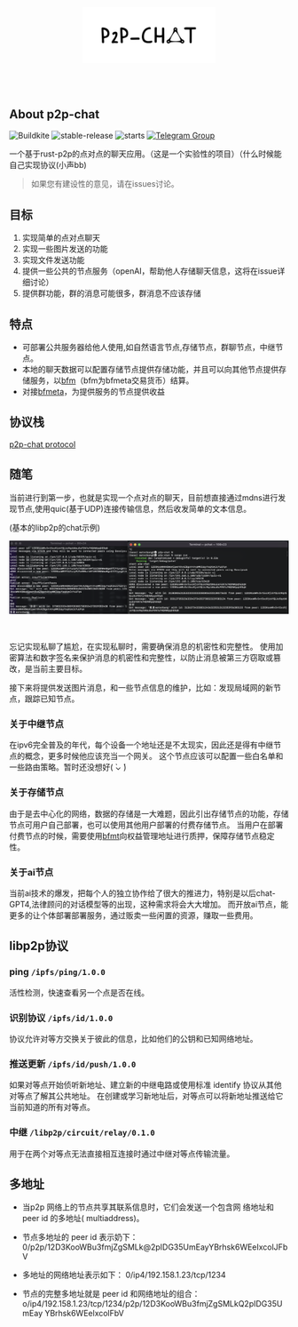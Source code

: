 <br />
<br />

<p align="center">
<img src="docs/images/logo1.svg" width="240">
</p>

<br />
<br />

## About p2p-chat

![Buildkite](https://img.shields.io/buildkite/0eae07525f8e44a19b48fa937813e2c21ee04aa351361cd851)
![stable-release](https://img.shields.io/badge/p2pChat-实验性项目-da282a)
![starts](https://shields.io/github/stars/HighValyrian/p2p-chat)
[![Telegram Group][telegram-badge]][telegram-url]

[telegram-badge]: https://cdn.jsdelivr.net/gh/Patrolavia/telegram-badge@8fe3382b3fd3a1c533ba270e608035a27e430c2e/chat.svg
[telegram-url]: https://t.me/+SiZ53KtzsMw0M2Rl

一个基于rust-p2p的点对点的聊天应用。（这是一个实验性的项目）（什么时候能自己实现协议(小声bb)

> 如果您有建设性的意见，请在issues讨论。

## 目标

1. 实现简单的点对点聊天
2. 实现一些图片发送的功能
3. 实现文件发送功能
4. 提供一些公共的节点服务（openAI，帮助他人存储聊天信息，这将在issue详细讨论）
5. 提供群功能，群的消息可能很多，群消息不应该存储

## 特点

- 可部署公共服务器给他人使用,如自然语言节点,存储节点，群聊节点，中继节点。
- 本地的聊天数据可以配置存储节点提供存储功能，并且可以向其他节点提供存储服务，以[bfm](https://tracker.bfmeta.org/#/)（bfm为bfmeta交易货币）结算。
- 对接[bfmeta](https://www.bfmeta.org/)，为提供服务的节点提供收益

## 协议栈

[p2p-chat protocol](./core/protocol/README.md)

## 随笔

当前进行到第一步，也就是实现一个点对点的聊天，目前想直接通过mdns进行发现节点,使用quic(基于UDP)连接传输信息，然后收发简单的文本信息。

(基本的libp2p的chat示例)
<br />
<p align="center">
<img src="docs/images/chat.png" >
</p>
<br />

忘记实现私聊了尴尬，在实现私聊时，需要确保消息的机密性和完整性。
使用加密算法和数字签名来保护消息的机密性和完整性，以防止消息被第三方窃取或篡改，是当前主要目标。

接下来将提供发送图片消息，和一些节点信息的维护，比如：发现局域网的新节点，跟踪已知节点。

### 关于中继节点

在ipv6完全普及的年代，每个设备一个地址还是不太现实，因此还是得有中继节点的概念，更多时候他应该充当一个网关。
这个节点应该可以配置一些白名单和一些路由策略。暂时还没想好( ̀⌄ ́)

### 关于存储节点

由于是去中心化的网络，数据的存储是一大难题，因此引出存储节点的功能，存储节点可用户自己部署，也可以使用其他用户部署的付费存储节点。
当用户在部署付费节点的时候，需要使用[bfmt](https://tracker.bfmeta.org/#/)向权益管理地址进行质押，保障存储节点稳定性。

### 关于ai节点

当前ai技术的爆发，把每个人的独立协作给了很大的推进力，特别是以后chat-GPT4,法律顾问的对话模型等的出现，这种需求将会大大增加。
而开放ai节点，能更多的让个体部署部署服务，通过贩卖一些闲置的资源，赚取一些费用。

## libp2p协议

### ping `/ipfs/ping/1.0.0`

活性检测，快速查看另一个点是否在线。

### 识别协议 `/ipfs/id/1.0.0`

协议允许对等方交换关于彼此的信息，比如他们的公钥和已知网络地址。

### 推送更新 `/ipfs/id/push/1.0.0`

如果对等点开始侦听新地址、建立新的中继电路或使用标准 identify 协议从其他对等点了解其公共地址。
在创建或学习新地址后，对等点可以将新地址推送给它当前知道的所有对等点。

### 中继 `/libp2p/circuit/relay/0.1.0`

用于在两个对等点无法直接相互连接时通过中继对等点传输流量。

## 多地址

+ 当p2p 网络上的节点共享其联系信息时，它们会发送一个包含网
络地址和 peer id 的多地址( multiaddress)。

+ 节点多地址的 peer id 表示奶下：
0/p2p/12D3KooWBu3fmjZgSMLk@2pIDG35UmEayYBrhsk6WEeIxcolJFbV

+ 多地址的网络地址表示如下：
0/ip4/192.158.1.23/tcp/1234

+ 节点的完整多地址就是 peer id 和网络地址的组合：
o/ip4/192.158.1.23/tcp/1234/p2p/12D3KooWBu3fmjZgSMLkQ2pIDG35UmEay
YBrhsk6WEelxcolFbV

